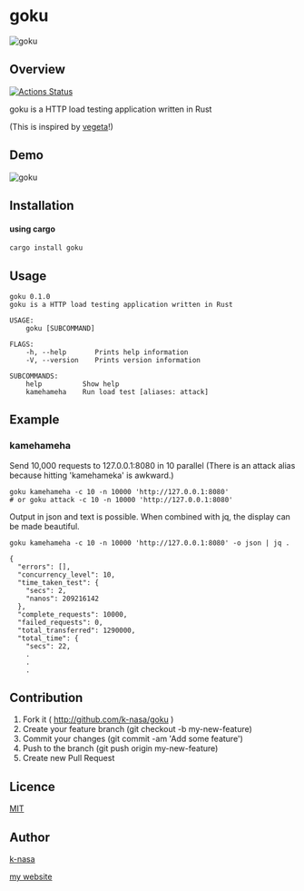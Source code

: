 # goku

![goku](https://user-images.githubusercontent.com/23740172/68545732-1ae00480-0413-11ea-8db9-3ceaafdb3b91.jpg)

## Overview
[![Actions Status](https://github.com/k-nasa/goku/workflows/CI/badge.svg)](https://github.com/k-nasa/goku/actions)


goku is a HTTP load testing application written in Rust

(This is inspired by [vegeta](https://github.com/tsenart/vegeta)!)

## Demo

![goku](https://user-images.githubusercontent.com/23740172/68545671-92616400-0412-11ea-86f3-dba3a80f2227.gif)


## Installation

#### using cargo

```console
cargo install goku
```

## Usage

```console
goku 0.1.0
goku is a HTTP load testing application written in Rust

USAGE:
    goku [SUBCOMMAND]

FLAGS:
    -h, --help       Prints help information
    -V, --version    Prints version information

SUBCOMMANDS:
    help          Show help
    kamehameha    Run load test [aliases: attack]
```

## Example

### kamehameha
Send 10,000 requests to 127.0.0.1:8080 in 10 parallel
(There is an attack alias because hitting 'kamehameka' is awkward.)

```console
goku kamehameha -c 10 -n 10000 'http://127.0.0.1:8080'
# or goku attack -c 10 -n 10000 'http://127.0.0.1:8080'
```

Output in json and text is possible. When combined with jq, the display can be made beautiful.

```console
goku kamehameha -c 10 -n 10000 'http://127.0.0.1:8080' -o json | jq .

{
  "errors": [],
  "concurrency_level": 10,
  "time_taken_test": {
    "secs": 2,
    "nanos": 209216142
  },
  "complete_requests": 10000,
  "failed_requests": 0,
  "total_transferred": 1290000,
  "total_time": {
    "secs": 22,
    .
    .
    .
```

## Contribution

1. Fork it ( http://github.com/k-nasa/goku )
2. Create your feature branch (git checkout -b my-new-feature)
3. Commit your changes (git commit -am 'Add some feature')
4. Push to the branch (git push origin my-new-feature)
5. Create new Pull Request

## Licence

[MIT](https://github.com/k-nasa/goku/blob/master/LICENCE)

## Author

[k-nasa](https://github.com/k-nasa)

[my website](https://k-nasa.me)
